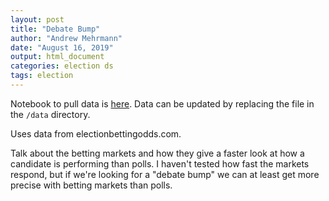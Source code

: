 ```yaml
---
layout: post
title: "Debate Bump"
author: "Andrew Mehrmann"
date: "August 16, 2019"
output: html_document
categories: election ds
tags: election
---
```


Notebook to pull data is [here](https://colab.research.google.com/drive/1ER_FOn1NRa368WRF29EI1UBiQOm2GWRy). Data can be updated by replacing the file in the `/data` directory.

Uses data from electionbettingodds.com.

Talk about the betting markets and how they give a faster look at how a candidate is performing than polls. I haven't tested how fast the markets respond, but if we're looking for a "debate bump" we can at least get more precise with betting markets than polls.

<div id="chartContainer"></div>

<script src="https://d3js.org/d3.v3.min.js"></script>
<script src="http://dimplejs.org/dist/dimple.v2.1.6.min.js"></script>
<script type="text/javascript">
  var svg = dimple.newSvg("#chartContainer", "100%", 450);
  var myChart;
  d3.csv("/data/debatebump.csv", function (data) {
    myChart = new dimple.chart(svg, data);
    myChart.setMargins("50px", "30px", "0px", "120px");
    x1 = myChart.addCategoryAxis("x", ["Candidate", "variable"]);
    x2 = myChart.addCategoryAxis("x", "Candidate");
    y = myChart.addMeasureAxis("y", "value");
    y.tickFormat = ",.1f";
    myChart.addSeries("variable", dimple.plot.bar);

    var net = myChart.addSeries("Net", dimple.plot.line, [x2, y]);
    net.aggregate = dimple.aggregateMethod.sum;

    x2.hidden = true;

    x1.addGroupOrderRule(["First Debate", "Second Debate"]);

    myChart.addLegend(0, 10, 410, 20, "right");
    myChart.draw();
  });
  window.onresize = function () {
    myChart.draw(0, true);
};
</script>
